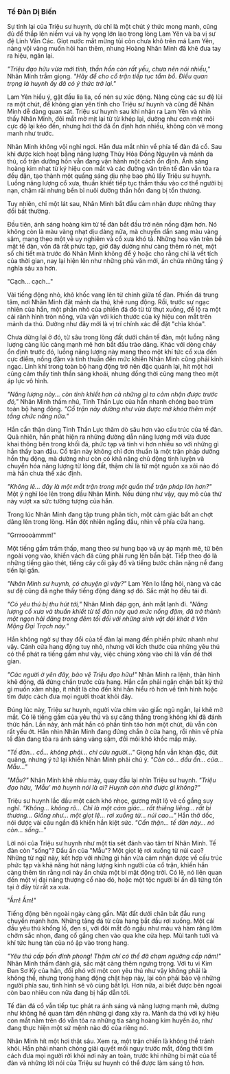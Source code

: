 ### Tế Đàn Dị Biến

Sự tỉnh lại của Triệu sư huynh, dù chỉ là một chút ý thức mong manh, cũng đủ để thắp lên niềm vui và hy vọng lớn lao trong lòng Lam Yên và ba vị sư đệ Linh Vân Các. Giọt nước mắt mừng tủi còn chưa khô trên má Lam Yên, nàng vội vàng muốn hỏi han thêm, nhưng Hoàng Nhân Minh đã khẽ đưa tay ra hiệu, ngăn lại.

_"Triệu đạo hữu vừa mới tỉnh, thần hồn còn rất yếu, chưa nên nói nhiều,"_ Nhân Minh trầm giọng. _"Hãy để cho cổ trận tiếp tục tẩm bổ. Điều quan trọng là huynh ấy đã có ý thức trở lại."_

Lam Yên hiểu ý, gật đầu lia lịa, cố nén sự xúc động. Nàng cùng các sư đệ lùi ra một chút, để không gian yên tĩnh cho Triệu sư huynh và cũng để Nhân Minh dễ dàng quan sát. Triệu sư huynh sau khi nhận ra Lam Yên và nhìn thấy Nhân Minh, đôi mắt mờ mịt lại từ từ khép lại, dường như cơn mệt mỏi cực độ lại kéo đến, nhưng hơi thở đã ổn định hơn nhiều, không còn vẻ mong manh như trước.

Nhân Minh không vội nghỉ ngơi. Hắn đưa mắt nhìn về phía tế đàn đá cổ. Sau khi được kích hoạt bằng năng lượng Thủy Hỏa Đồng Nguyên và mảnh da thú, cổ trận dưỡng hồn vẫn đang vận hành một cách ổn định. Ánh sáng hoàng kim nhạt từ ký hiệu con mắt và các đường văn trên tế đàn vẫn tỏa ra đều đặn, tạo thành một quầng sáng dịu nhẹ bao phủ lấy Triệu sư huynh. Luồng năng lượng cổ xưa, thuần khiết tiếp tục thẩm thấu vào cơ thể người bị nạn, chậm rãi nhưng bền bỉ nuôi dưỡng thần hồn đang bị tổn thương.

Tuy nhiên, chỉ một lát sau, Nhân Minh bắt đầu cảm nhận được những thay đổi bất thường.

Đầu tiên, ánh sáng hoàng kim từ tế đàn bắt đầu trở nên nồng đậm hơn. Nó không còn là màu vàng nhạt dịu dàng nữa, mà chuyển dần sang màu vàng sậm, mang theo một vẻ uy nghiêm và cổ xưa khó tả. Những hoa văn trên bề mặt tế đàn, vốn đã rất phức tạp, giờ đây dường như càng thêm rõ nét, một số chi tiết mà trước đó Nhân Minh không để ý hoặc cho rằng chỉ là vết tích của thời gian, nay lại hiện lên như những phù văn mới, ẩn chứa những tầng ý nghĩa sâu xa hơn.

"Cạch... cạch..."

Vài tiếng động nhỏ, khô khốc vang lên từ chính giữa tế đàn. Phiến đá trung tâm, nơi Nhân Minh đặt mảnh da thú, khẽ rung động. Rồi, trước sự ngạc nhiên của hắn, một phần nhỏ của phiến đá đó từ từ thụt xuống, để lộ ra một cái rãnh hình tròn nông, vừa vặn với kích thước của ký hiệu con mắt trên mảnh da thú. Dường như đây mới là vị trí chính xác để đặt "chìa khóa".

Chưa dừng lại ở đó, từ sâu trong lòng đất dưới chân tế đàn, một luồng năng lượng càng lúc càng mạnh mẽ hơn bắt đầu trào dâng. Khác với dòng chảy ổn định trước đó, luồng năng lượng này mang theo một khí tức cổ xưa đến cực điểm, nồng đậm và tinh thuần đến mức khiến Nhân Minh cũng phải kinh ngạc. Linh khí trong toàn bộ hang động trở nên đặc quánh lại, hít một hơi cũng cảm thấy tinh thần sảng khoái, nhưng đồng thời cũng mang theo một áp lực vô hình.

_"Năng lượng này... còn tinh khiết hơn cả những gì ta cảm nhận được trước đó,"_ Nhân Minh thầm nhủ, Tinh Thần Lực của hắn nhanh chóng bao trùm toàn bộ hang động. _"Cổ trận này dường như vừa được mở khóa thêm một tầng chức năng nữa."_

Hắn cẩn thận dùng Tinh Thần Lực thăm dò sâu hơn vào cấu trúc của tế đàn. Quả nhiên, hắn phát hiện ra những đường dẫn năng lượng mới vừa được khai thông bên trong khối đá, phức tạp và tinh vi hơn nhiều so với những gì hắn thấy ban đầu. Cổ trận này không chỉ đơn thuần là một trận pháp dưỡng hồn thụ động, mà dường như còn có khả năng chủ động tinh luyện và chuyển hóa năng lượng từ lòng đất, thậm chí là từ một nguồn xa xôi nào đó mà hắn chưa thể xác định.

_"Không lẽ... đây là một mắt trận trong một quần thể trận pháp lớn hơn?"_ Một ý nghĩ lóe lên trong đầu Nhân Minh. Nếu đúng như vậy, quy mô của thứ này vượt xa sức tưởng tượng của hắn.

Trong lúc Nhân Minh đang tập trung phân tích, một cảm giác bất an chợt dâng lên trong lòng. Hắn đột nhiên ngẩng đầu, nhìn về phía cửa hang.

"Grrroooàmmm!"

Một tiếng gầm trầm thấp, mang theo sự hung bạo và uy áp mạnh mẽ, từ bên ngoài vọng vào, khiến vách đá cũng phải rung lên bần bật. Tiếp theo đó là những tiếng gào thét, tiếng cây cối gãy đổ và tiếng bước chân nặng nề đang tiến lại gần.

_"Nhân Minh sư huynh, có chuyện gì vậy?"_ Lam Yên lo lắng hỏi, nàng và các sư đệ cũng đã nghe thấy tiếng động đáng sợ đó. Sắc mặt họ đều tái đi.

_"Có yêu thú bị thu hút tới,"_ Nhân Minh đáp gọn, ánh mắt lạnh đi. _"Năng lượng cổ xưa và thuần khiết từ tế đàn này quá mức nồng đậm, đã trở thành một ngọn hải đăng trong đêm tối đối với những sinh vật đói khát ở Vân Mộng Đại Trạch này."_

Hắn không ngờ sự thay đổi của tế đàn lại mang đến phiền phức nhanh như vậy. Cánh cửa hang động tuy nhỏ, nhưng với kích thước của những yêu thú có thể phát ra tiếng gầm như vậy, việc chúng xông vào chỉ là vấn đề thời gian.

_"Các người ở yên đây, bảo vệ Triệu đạo hữu!"_ Nhân Minh ra lệnh, thân hình khẽ động, đã đứng chắn trước cửa hang. Hắn cần phải ngăn chặn bất kỳ thứ gì muốn xâm nhập, ít nhất là cho đến khi hắn hiểu rõ hơn về tình hình hoặc tìm được cách đưa mọi người thoát khỏi đây.

Đúng lúc này, Triệu sư huynh, người vừa chìm vào giấc ngủ ngắn, lại khẽ mở mắt. Có lẽ tiếng gầm của yêu thú và sự căng thẳng trong không khí đã đánh thức hắn. Lần này, ánh mắt hắn có phần tỉnh táo hơn một chút, dù vẫn còn rất yếu ớt. Hắn nhìn Nhân Minh đang đứng chắn ở cửa hang, rồi nhìn về phía tế đàn đang tỏa ra ánh sáng vàng sậm, đôi môi khô khốc mấp máy.

_"Tế đàn... cổ... không phải... chỉ cứu người..."_ Giọng hắn vẫn khàn đặc, đứt quãng, nhưng ý tứ lại khiến Nhân Minh phải chú ý. _"Còn có... dấu ấn... của... Mẫu..."_

_"Mẫu?"_ Nhân Minh khẽ nhíu mày, quay đầu lại nhìn Triệu sư huynh. _"Triệu đạo hữu, 'Mẫu' mà huynh nói là ai? Huynh còn nhớ được gì không?"_

Triệu sư huynh lắc đầu một cách khó nhọc, gương mặt lộ vẻ cố gắng suy nghĩ. _"Không... không rõ... Chỉ là một cảm giác... rất thiêng liêng... rất bi thương... Giống như... một giọt lệ... rơi xuống từ... núi cao..."_ Hắn thở dốc, nói được vài câu ngắn đã khiến hắn kiệt sức. _"Cẩn thận... tế đàn này... nó còn... sống..."_

Lời nói của Triệu sư huynh như một tia sét đánh vào tâm trí Nhân Minh. Tế đàn còn "sống"? Dấu ấn của "Mẫu"? Một giọt lệ rơi xuống từ núi cao? Những từ ngữ này, kết hợp với những gì hắn vừa cảm nhận được về cấu trúc phức tạp và khả năng hút năng lượng kinh người của cổ trận, khiến hắn càng thêm tin rằng nơi này ẩn chứa một bí mật động trời. Có lẽ, nó liên quan đến một vị đại năng thượng cổ nào đó, hoặc một tộc người bí ẩn đã từng tồn tại ở đây từ rất xa xưa.

"Ầm! Ầm!"

Tiếng động bên ngoài ngày càng gần. Mặt đất dưới chân bắt đầu rung chuyển mạnh hơn. Những tảng đá từ cửa hang bắt đầu rơi xuống. Một cái đầu yêu thú khổng lồ, đen sì, với đôi mắt đỏ ngầu như máu và hàm răng lởm chởm sắc nhọn, đang cố gắng chen vào qua khe cửa hẹp. Mùi tanh tưởi và khí tức hung tàn của nó ập vào trong hang.

_"Yêu thú cấp bốn đỉnh phong! Thậm chí có thể đã chạm ngưỡng cấp năm!"_ Nhân Minh thầm đánh giá, sắc mặt càng thêm ngưng trọng. Với tu vi Kim Đan Sơ Kỳ của hắn, đối phó với một con yêu thú như vậy không phải là không thể, nhưng trong hang động chật hẹp này, lại còn phải bảo vệ những người phía sau, tình hình sẽ vô cùng bất lợi. Hơn nữa, ai biết được bên ngoài còn bao nhiêu con nữa đang bị hấp dẫn tới.

Tế đàn đá cổ vẫn tiếp tục phát ra ánh sáng và năng lượng mạnh mẽ, dường như không hề quan tâm đến những gì đang xảy ra. Mảnh da thú với ký hiệu con mắt nằm trên đó vẫn tỏa ra những tia sáng hoàng kim huyền ảo, như đang thực hiện một sứ mệnh nào đó của riêng nó.

Nhân Minh hít một hơi thật sâu. Xem ra, một trận chiến là không thể tránh khỏi. Hắn phải nhanh chóng giải quyết mối nguy trước mắt, đồng thời tìm cách đưa mọi người rời khỏi nơi này an toàn, trước khi những bí mật của tế đàn và những lời nói của Triệu sư huynh có thể được làm sáng tỏ hơn.
